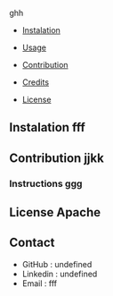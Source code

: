 ghh

* [Instalation](#instalation)

* [Usage](#usage)

* [Contribution](#contribution)

* [Credits](#credits)

* [License](#license)

## Instalation fff
## Contribution jjkk
### Instructions ggg
## License Apache
## Contact
* GitHub : undefined
* Linkedin : undefined
* Email : fff